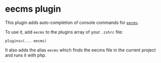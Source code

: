 # eecms plugin

This plugin adds auto-completion of console commands for [`eecms`](https://github.com/ExpressionEngine/ExpressionEngine).

To use it, add `eecms` to the plugins array of your `.zshrc` file:

```
plugins=(... eecms)
```

It also adds the alias `eecms` which finds the eecms file in the current project
and runs it with php.
